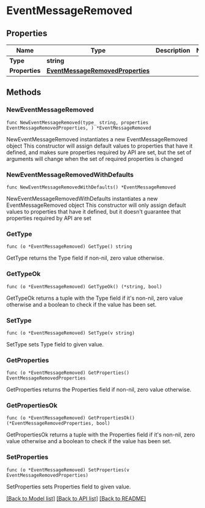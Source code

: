 # EventMessageRemoved

## Properties

Name | Type | Description | Notes
------------ | ------------- | ------------- | -------------
**Type** | **string** |  | 
**Properties** | [**EventMessageRemovedProperties**](EventMessageRemovedProperties.md) |  | 

## Methods

### NewEventMessageRemoved

`func NewEventMessageRemoved(type_ string, properties EventMessageRemovedProperties, ) *EventMessageRemoved`

NewEventMessageRemoved instantiates a new EventMessageRemoved object
This constructor will assign default values to properties that have it defined,
and makes sure properties required by API are set, but the set of arguments
will change when the set of required properties is changed

### NewEventMessageRemovedWithDefaults

`func NewEventMessageRemovedWithDefaults() *EventMessageRemoved`

NewEventMessageRemovedWithDefaults instantiates a new EventMessageRemoved object
This constructor will only assign default values to properties that have it defined,
but it doesn't guarantee that properties required by API are set

### GetType

`func (o *EventMessageRemoved) GetType() string`

GetType returns the Type field if non-nil, zero value otherwise.

### GetTypeOk

`func (o *EventMessageRemoved) GetTypeOk() (*string, bool)`

GetTypeOk returns a tuple with the Type field if it's non-nil, zero value otherwise
and a boolean to check if the value has been set.

### SetType

`func (o *EventMessageRemoved) SetType(v string)`

SetType sets Type field to given value.


### GetProperties

`func (o *EventMessageRemoved) GetProperties() EventMessageRemovedProperties`

GetProperties returns the Properties field if non-nil, zero value otherwise.

### GetPropertiesOk

`func (o *EventMessageRemoved) GetPropertiesOk() (*EventMessageRemovedProperties, bool)`

GetPropertiesOk returns a tuple with the Properties field if it's non-nil, zero value otherwise
and a boolean to check if the value has been set.

### SetProperties

`func (o *EventMessageRemoved) SetProperties(v EventMessageRemovedProperties)`

SetProperties sets Properties field to given value.



[[Back to Model list]](../README.md#documentation-for-models) [[Back to API list]](../README.md#documentation-for-api-endpoints) [[Back to README]](../README.md)


